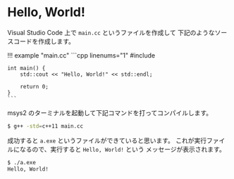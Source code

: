 # Hello, World!

Visual Studio Code 上で `main.cc` というファイルを作成して
下記のようなソースコードを作成します。

!!! example "main.cc"
    ```cpp linenums="1"
    #include <iostream>

    int main() {
        std::cout << "Hello, World!" << std::endl;

        return 0;
    }
    ```

msys2 のターミナルを起動して下記コマンドを打ってコンパイルします。

```bash
$ g++ -std=c++11 main.cc
```

成功すると `a.exe` というファイルができていると思います。
これが実行ファイルになるので、実行すると `Hello, World!` という
メッセージが表示されます。

```bash
$ ./a.exe
Hello, World!
```
